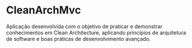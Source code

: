 ﻿# CleanArchMvc
Aplicação desenvolvida com o objetivo de praticar e demonstrar conhecimentos em Clean Architecture, aplicando princípios de arquitetura de software e boas práticas de desenvolvimento avançado.
